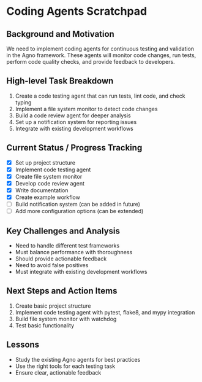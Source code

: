 # Coding Agents Scratchpad

## Background and Motivation
We need to implement coding agents for continuous testing and validation in the Agno framework. These agents will monitor code changes, run tests, perform code quality checks, and provide feedback to developers.

## High-level Task Breakdown
1. Create a code testing agent that can run tests, lint code, and check typing
2. Implement a file system monitor to detect code changes
3. Build a code review agent for deeper analysis
4. Set up a notification system for reporting issues
5. Integrate with existing development workflows

## Current Status / Progress Tracking
- [X] Set up project structure
- [X] Implement code testing agent
- [X] Create file system monitor
- [X] Develop code review agent
- [X] Write documentation
- [X] Create example workflow
- [ ] Build notification system (can be added in future)
- [ ] Add more configuration options (can be extended)

## Key Challenges and Analysis
- Need to handle different test frameworks
- Must balance performance with thoroughness
- Should provide actionable feedback
- Need to avoid false positives
- Must integrate with existing development workflows

## Next Steps and Action Items
1. Create basic project structure
2. Implement code testing agent with pytest, flake8, and mypy integration
3. Build file system monitor with watchdog
4. Test basic functionality

## Lessons
- Study the existing Agno agents for best practices
- Use the right tools for each testing task
- Ensure clear, actionable feedback

